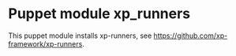 # Puppet module xp_runners

This puppet module installs xp-runners, see https://github.com/xp-framework/xp-runners.

